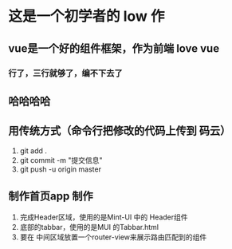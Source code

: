 # 这是一个初学者的 low 作

## vue是一个好的组件框架，作为前端 love vue

### 行了，三行就够了，编不下去了

## 哈哈哈哈

## 用传统方式（命令行把修改的代码上传到 码云）
1. git add .
2. git commit -m "提交信息"
3. git push -u origin master


## 制作首页app 制作
1. 完成Header区域，使用的是Mint-UI 中的 Header组件
2. 底部的tabbar，使用的是MUI 的Tabbar.html
3. 要在 中间区域放置一个router-view来展示路由匹配到的组件